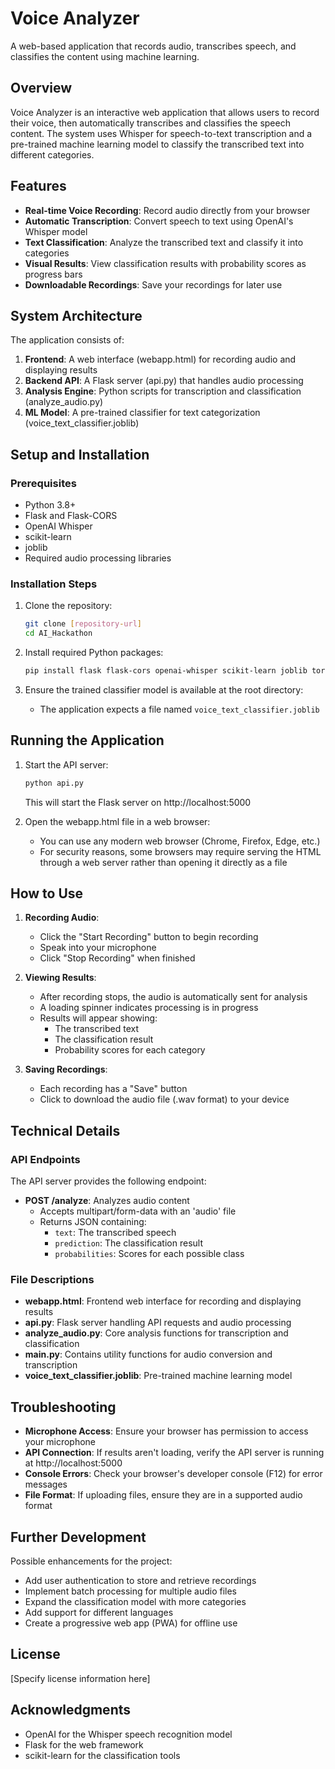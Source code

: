 # Voice Analyzer

A web-based application that records audio, transcribes speech, and classifies the content using machine learning.

## Overview

Voice Analyzer is an interactive web application that allows users to record their voice, then automatically transcribes and classifies the speech content. The system uses Whisper for speech-to-text transcription and a pre-trained machine learning model to classify the transcribed text into different categories.

## Features

- **Real-time Voice Recording**: Record audio directly from your browser
- **Automatic Transcription**: Convert speech to text using OpenAI's Whisper model
- **Text Classification**: Analyze the transcribed text and classify it into categories
- **Visual Results**: View classification results with probability scores as progress bars
- **Downloadable Recordings**: Save your recordings for later use

## System Architecture

The application consists of:

1. **Frontend**: A web interface (webapp.html) for recording audio and displaying results
2. **Backend API**: A Flask server (api.py) that handles audio processing
3. **Analysis Engine**: Python scripts for transcription and classification (analyze_audio.py)
4. **ML Model**: A pre-trained classifier for text categorization (voice_text_classifier.joblib)

## Setup and Installation

### Prerequisites

- Python 3.8+ 
- Flask and Flask-CORS
- OpenAI Whisper
- scikit-learn
- joblib
- Required audio processing libraries

### Installation Steps

1. Clone the repository:
   ```bash
   git clone [repository-url]
   cd AI_Hackathon
   ```

2. Install required Python packages:
   ```bash
   pip install flask flask-cors openai-whisper scikit-learn joblib torch numpy
   ```

3. Ensure the trained classifier model is available at the root directory:
   - The application expects a file named `voice_text_classifier.joblib`

## Running the Application

1. Start the API server:
   ```bash
   python api.py
   ```
   This will start the Flask server on http://localhost:5000

2. Open the webapp.html file in a web browser:
   - You can use any modern web browser (Chrome, Firefox, Edge, etc.)
   - For security reasons, some browsers may require serving the HTML through a web server rather than opening it directly as a file

## How to Use

1. **Recording Audio**:
   - Click the "Start Recording" button to begin recording
   - Speak into your microphone
   - Click "Stop Recording" when finished

2. **Viewing Results**:
   - After recording stops, the audio is automatically sent for analysis
   - A loading spinner indicates processing is in progress
   - Results will appear showing:
     - The transcribed text
     - The classification result
     - Probability scores for each category

3. **Saving Recordings**:
   - Each recording has a "Save" button
   - Click to download the audio file (.wav format) to your device

## Technical Details

### API Endpoints

The API server provides the following endpoint:

- **POST /analyze**: Analyzes audio content
  - Accepts multipart/form-data with an 'audio' file
  - Returns JSON containing:
    - `text`: The transcribed speech
    - `prediction`: The classification result
    - `probabilities`: Scores for each possible class

### File Descriptions

- **webapp.html**: Frontend web interface for recording and displaying results
- **api.py**: Flask server handling API requests and audio processing
- **analyze_audio.py**: Core analysis functions for transcription and classification
- **main.py**: Contains utility functions for audio conversion and transcription
- **voice_text_classifier.joblib**: Pre-trained machine learning model

## Troubleshooting

- **Microphone Access**: Ensure your browser has permission to access your microphone
- **API Connection**: If results aren't loading, verify the API server is running at http://localhost:5000
- **Console Errors**: Check your browser's developer console (F12) for error messages
- **File Format**: If uploading files, ensure they are in a supported audio format

## Further Development

Possible enhancements for the project:

- Add user authentication to store and retrieve recordings
- Implement batch processing for multiple audio files
- Expand the classification model with more categories
- Add support for different languages
- Create a progressive web app (PWA) for offline use

## License

[Specify license information here]

## Acknowledgments

- OpenAI for the Whisper speech recognition model
- Flask for the web framework
- scikit-learn for the classification tools